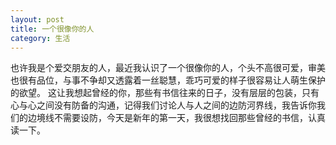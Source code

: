 ```yaml
---
layout: post
title: 一个很像你的人
category: 生活
---
```


也许我是个爱交朋友的人，最近我认识了一个很像你的人，个头不高很可爱，审美也很有品位，与事不争却又透露着一丝聪慧，乖巧可爱的样子很容易让人萌生保护的欲望。
这让我想起曾经的你，那些有书信往来的日子，没有层层的包装，只有心与心之间没有防备的沟通，记得我们讨论人与人之间的边防河界线，我告诉你我们的边境线不需要设防，今天是新年的第一天，我很想找回那些曾经的书信，认真读一下。

